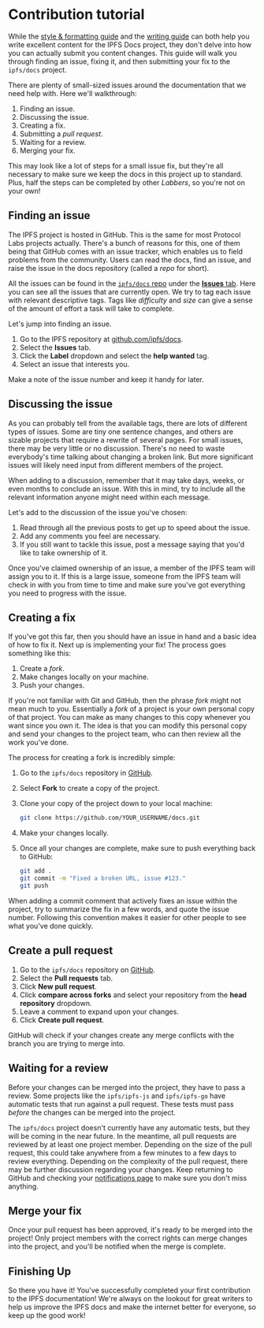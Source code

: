 # Contribution tutorial

While the [style & formatting guide](grammar-formatting-and-style.md) and the [writing guide](writing-guide.md) can both help you write excellent content for the IPFS Docs project, they don't delve into how you can actually submit you content changes. This guide will walk you through finding an issue, fixing it, and then submitting your fix to the `ipfs/docs` project.

There are plenty of small-sized issues around the documentation that we need help with. Here we'll walkthrough:

1. Finding an issue.
2. Discussing the issue.
3. Creating a fix.
4. Submitting a _pull request_.
5. Waiting for a review.
6. Merging your fix.

This may look like a lot of steps for a small issue fix, but they're all necessary to make sure we keep the docs in this project up to standard. Plus, half the steps can be completed by other _Labbers_, so you're not on your own!

## Finding an issue

The IPFS project is hosted in GitHub. This is the same for most Protocol Labs projects actually. There's a bunch of reasons for this, one of them being that GitHub comes with an issue tracker, which enables us to field problems from the community. Users can read the docs, find an issue, and raise the issue in the docs repository (called a _repo_ for short).

All the issues can be found in the [`ipfs/docs` repo](https://github.com/ipfs/docs/) under the [**Issues** tab](https://github.com/ipfs/docs/issues/). Here you can see all the issues that are currently open. We try to tag each issue with relevant descriptive tags. Tags like _difficulty_ and _size_ can give a sense of the amount of effort a task will take to complete.

Let's jump into finding an issue.

1. Go to the IPFS repository at [github.com/ipfs/docs](https://github.com/ipfs/docs).
2. Select the **Issues** tab.
3. Click the **Label** dropdown and select the **help wanted** tag.
4. Select an issue that interests you.

Make a note of the issue number and keep it handy for later.

## Discussing the issue

As you can probably tell from the available tags, there are lots of different types of issues. Some are tiny one sentence changes, and others are sizable projects that require a rewrite of several pages. For small issues, there may be very little or no discussion. There's no need to waste everybody's time talking about changing a broken link. But more significant issues will likely need input from different members of the project.

When adding to a discussion, remember that it may take days, weeks, or even months to conclude an issue. With this in mind, try to include all the relevant information anyone might need within each message.

Let's add to the discussion of the issue you've chosen:

1. Read through all the previous posts to get up to speed about the issue.
2. Add any comments you feel are necessary.
3. If you still want to tackle this issue, post a message saying that you'd like to take ownership of it.

Once you've claimed ownership of an issue, a member of the IPFS team will assign you to it. If this is a large issue, someone from the IPFS team will check in with you from time to time and make sure you've got everything you need to progress with the issue.

## Creating a fix

If you've got this far, then you should have an issue in hand and a basic idea of how to fix it. Next up is implementing your fix! The process goes something like this:

1. Create a _fork_.
2. Make changes locally on your machine.
3. Push your changes.

If you're not familiar with Git and GitHub, then the phrase _fork_ might not mean much to you. Essentially a _fork_ of a project is your own personal copy of that project. You can make as many changes to this copy whenever you want since you own it. The idea is that you can modify this personal copy and send your changes to the project team, who can then review all the work you've done.

The process for creating a fork is incredibly simple:

1. Go to the `ipfs/docs` repository in [GitHub](https://github.com/ipfs/docs).
2. Select **Fork** to create a copy of the project.
3. Clone your copy of the project down to your local machine:

   ```bash
   git clone https://github.com/YOUR_USERNAME/docs.git
   ```

4. Make your changes locally.
5. Once all your changes are complete, make sure to push everything back to GitHub:

   ```bash
   git add .
   git commit -m "Fixed a broken URL, issue #123."
   git push
   ```

When adding a commit comment that actively fixes an issue within the project, try to summarize the fix in a few words, and quote the issue number. Following this convention makes it easier for other people to see what you've done quickly.

## Create a pull request

1. Go to the `ipfs/docs` repository on [GitHub](https://github.com/ipfs/docs).
2. Select the **Pull requests** tab.
3. Click **New pull request**.
4. Click **compare across forks** and select your repository from the **head repository** dropdown.
5. Leave a comment to expand upon your changes.
6. Click **Create pull request**.

GitHub will check if your changes create any merge conflicts with the branch you are trying to merge into.

## Waiting for a review

Before your changes can be merged into the project, they have to pass a review. Some projects like the `ipfs/ipfs-js` and `ipfs/ipfs-go` have automatic tests that run against a pull request. These tests must pass _before_ the changes can be merged into the project.

The `ipfs/docs` project doesn't currently have any automatic tests, but they will be coming in the near future. In the meantime, all pull requests are reviewed by at least one project member. Depending on the size of the pull request, this could take anywhere from a few minutes to a few days to review everything. Depending on the complexity of the pull request, there may be further discussion regarding your changes. Keep returning to GitHub and checking your [notifications page](https://github.com/notifications) to make sure you don't miss anything.

## Merge your fix

Once your pull request has been approved, it's ready to be merged into the project! Only project members with the correct rights can merge changes into the project, and you'll be notified when the merge is complete.

## Finishing Up

So there you have it! You've successfully completed your first contribution to the IPFS documentation! We're always on the lookout for great writers to help us improve the IPFS docs and make the internet better for everyone, so keep up the good work!
